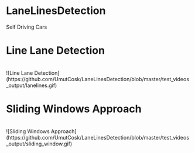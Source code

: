 # LaneLinesDetection
Self Driving Cars

<h1> Line Lane Detection </h1>
<br>
![Line Lane Detection](https://github.com/UmutCosk/LaneLinesDetection/blob/master/test_videos_output/lanelines.gif)
</br>

<h1> Sliding Windows Approach </h1>
<br>
![Sliding Windows Approach](https://github.com/UmutCosk/LaneLinesDetection/blob/master/test_videos_output/sliding_window.gif)
</br>
